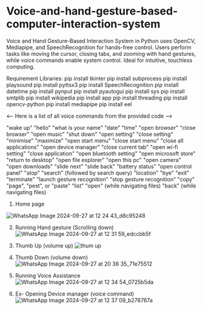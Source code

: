 # Voice-and-hand-gesture-based-computer-interaction-system
Voice and Hand Gesture-Based Interaction System in Python uses OpenCV, Mediapipe, and SpeechRecognition for hands-free control. Users perform tasks like moving the cursor, closing tabs, and zooming with hand gestures, while voice commands enable system control. Ideal for intuitive, touchless computing.
<br>

Requirement Libraries:
pip install tkinter
pip install subprocess
pip install playsound
pip install pyttsx3
pip install SpeechRecognition
pip install datetime
pip install pynput
pip install pyautogui
pip install sys
pip install smtplib
pip install wikipedia
pip install app
pip install threading
pip install opencv-python
pip install mediapipe
pip install eel



<-- Here is a list of all voice commands from the provided code -->

"wake up"
"hello"
"what is your name"
"date"
"time"
"open browser"
"close browser"
"open music"
"shut down"
"open setting"
"close setting"
"minimise"
"maximize"
"open start menu"
"close start menu"
"close all applications"
"open device manager"
"close current tab"
"open wi-fi setting"
"close application"
"open bluetooth setting"
"open microsoft store"
"return to desktop"
"open file explorer"
"open this pc"
"open camera"
"open downloads"
"slide next"
"slide back"
"battery status"
"open control panel"
"stop"
"search" (followed by search query)
"location"
"bye"
"exit"
"terminate"
"launch gesture recognition"
"stop gesture recognition"
"copy"
"page", "pest", or "paste"
"list"
"open" (while navigating files)
"back" (while navigating files)


1. Home page
   
![WhatsApp Image 2024-09-27 at 12 24 43_d8c95248](https://github.com/user-attachments/assets/26d40d58-ab04-4f67-99ad-6ed6179a28be)

2. Running Hand gesture (Scrolling down)
![WhatsApp Image 2024-09-27 at 12 31 59_edccbb5f](https://github.com/user-attachments/assets/30249d89-3587-4997-8418-7b44ccd91884)

3. Thumb Up (volume up)
![thum up](https://github.com/user-attachments/assets/508879aa-df78-493e-8623-be1188fd0de2)

4. Thumb Down (volume down)
![WhatsApp Image 2024-09-27 at 20 36 35_71e75512](https://github.com/user-attachments/assets/ff08a74d-d4ce-49bf-b72e-6ef069a129a4)

5. Running Voice Assistance
![WhatsApp Image 2024-09-27 at 12 34 54_0725b5da](https://github.com/user-attachments/assets/64ab1336-cf4b-435c-af84-51331a67369c)

6. Ex- Opening Device manager (voice command)
![WhatsApp Image 2024-09-27 at 12 37 09_b278767a](https://github.com/user-attachments/assets/547d0071-6ddd-4961-9123-bc703900e111)

   
